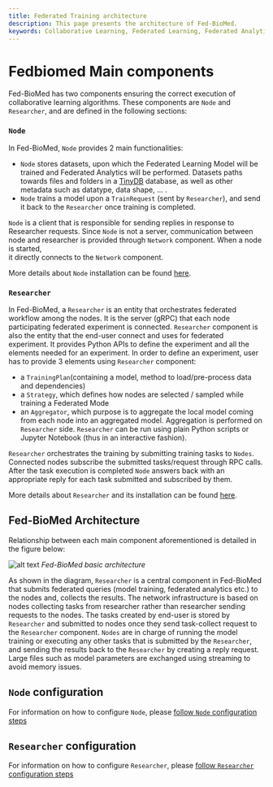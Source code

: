```yaml
---
title: Federated Training architecture
description: This page presents the architecture of Fed-BioMed.
keywords: Collaborative Learning, Federated Learning, Federated Analytics, architecture
---
```


# Fedbiomed Main components

Fed-BioMed has two components ensuring the correct execution of collaborative learning algorithms. These components  are `Node` and `Researcher`, and are defined in the following sections:

### `Node`

In Fed-BioMed, `Node` provides 2 main functionalities: 

 - `Node` stores datasets, upon which the Federated Learning Model will be trained and Federated Analytics will be performed. Datasets paths towards files and folders in a [TinyDB](https://tinydb.readthedocs.io/en/latest/) database, as well as other metadata such as datatype, data shape, ... .
 - `Node` trains a model upon a `TrainRequest` (sent by `Researcher`), and send it back to the `Researcher` once training is completed.
 
`Node` is a client that is responsible for sending replies in response to Researcher requests. Since `Node` is not a 
server, communication between node and researcher is provided through `Network` component. When a node is started,  
it directly connects to the `Network` component.

More details about `Node` installation can be found [here](../user-guide/nodes/configuring-nodes.md).

### `Researcher`

In Fed-BioMed, a `Researcher` is an entity that orchestrates federated workflow among the nodes. It is the server (gRPC) that each node participating federated experiment is connected.  `Researcher` component is also the entity that the end-user connect and uses for federated experiment. It provides Python APIs to define the experiment and all the elements needed for an experiment. In order to define an experiment, user has to provide 3 elements using `Researcher` component:

- a `TrainingPlan`(containing a model, method to load/pre-process data and dependencies)
- a `Strategy`, which defines how nodes are selected / sampled while training a Federated Mode
- an `Aggregator`, which purpose is to aggregate the local model coming from each node into an aggregated model. Aggregation is performed on `Researcher` side. `Researcher` can be run using plain Python scripts or Jupyter Notebook (thus in an interactive fashion).

`Researcher` orchestrates the training by submitting training tasks to `Nodes`. Connected nodes subscribe the submitted tasks/request through RPC calls. After the task execution is completed `Node` answers back with an appropriate reply for each task submitted and subscribed by them.

More details about `Researcher` and its installation can be found [here](../user-guide/researcher/aggregation.md).


## Fed-BioMed Architecture

Relationship between each main component aforementioned is detailed in the figure below:

![alt text](../assets/img/diagrams/fedbiomed-base-arch-data-train.jpg#img-centered-xlr)
*Fed-BioMed basic architecture*

As shown in the diagram, `Researcher` is a central component in Fed-BioMed that submits federated queries (model training, federated analytics etc.) to the nodes and, collects the results. The network infrastructure is based on nodes collecting tasks from researcher rather than researcher sending requests to the nodes. The tasks created by end-user is stored by `Researcher` and submitted to nodes once they send task-collect request to the `Researcher` component. `Nodes` are in charge of running the model training or executing any other tasks that is submitted by the `Researcher`, and sending the results back to the `Researcher` by creating a reply request. Large files such as model parameters are exchanged using streaming to avoid memory issues. 


## `Node` configuration

For information on how to configure `Node`, please [follow `Node` configuration steps](../user-guide/nodes/configuring-nodes.md)

## `Researcher` configuration

For information on how to configure `Researcher`, please [follow `Researcher` configuration steps](../user-guide/researcher/experiment.md)

